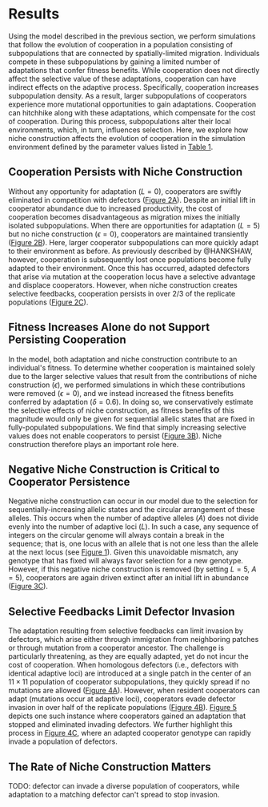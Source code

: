 
# Results

Using the model described in the previous section, we perform simulations that follow the evolution of cooperation in a population consisting of subpopulations that are connected by spatially-limited migration.
Individuals compete in these subpopulations by gaining a limited number of adaptations that confer fitness benefits.
While cooperation does not directly affect the selective value of these adaptations, cooperation can have indirect effects on the adaptive process.
Specifically, cooperation increases subpopulation density. As a result, larger subpopulations of cooperators experience more mutational opportunities to gain adaptations. 
Cooperation can hitchhike along with these adaptations, which compensate for the cost of cooperation.
During this process, subpopulations alter their local environments, which, in turn, influences selection.
Here, we explore how niche construction affects the evolution of cooperation in the simulation environment defined by the parameter values listed in [Table 1](#tables).


## Cooperation Persists with Niche Construction

Without any opportunity for adaptation ($L=0$), cooperators are swiftly eliminated in competition with defectors ([Figure 2A](#fig2)).
Despite an initial lift in cooperator abundance due to increased productivity, the cost of cooperation becomes disadvantageous as migration mixes the initially isolated subpopulations.
When there are opportunities for adaptation ($L=5$) but no niche construction ($\epsilon=0$), cooperators are maintained transiently ([Figure 2B](#fig2)).
Here, larger cooperator subpopulations can more quickly adapt to their environment as before.
As previously described by @HANKSHAW, however, cooperation is subsequently lost once populations become fully adapted to their environment.
Once this has occurred, adapted defectors that arise via mutation at the cooperation locus have a selective advantage and displace cooperators.
However, when niche construction creates selective feedbacks, cooperation persists in over 2/3 of the replicate populations ([Figure 2C](#fig2)).


## Fitness Increases Alone do not Support Persisting Cooperation

In the model, both adaptation and niche construction contribute to an individual's fitness.
To determine whether cooperation is maintained solely due to the larger selective values that result from the contributions of niche construction ($\epsilon$), we performed simulations in which these contributions were removed ($\epsilon=0$), and we instead increased the fitness benefits conferred by adaptation ($\delta=0.6)$.
In doing so, we conservatively estimate the selective effects of niche construction, as fitness benefits of this magnitude would only be given for sequential allelic states that are fixed in fully-populated subpopulations. We find that simply increasing selective values does not enable cooperators to persist ([Figure 3B](#fig3)).
Niche construction therefore plays an important role here.


## Negative Niche Construction is Critical to Cooperator Persistence

Negative niche construction can occur in our model due to the selection for sequentially-increasing allelic states and the circular arrangement of these alleles.
This occurs when the number of adaptive alleles ($A$) does not divide evenly into the number of adaptive loci ($L$).
In such a case, any sequence of integers on the circular genome will always contain a break in the sequence; that is, one locus with an allele that is not one less than the allele at the next locus (see [Figure 1](#fig1)).
Given this unavoidable mismatch, any genotype that has fixed will always favor selection for a new genotype.
However, if this negative niche construction is removed (by setting $L=5$, $A=5$), cooperators are again driven extinct after an initial lift in abundance ([Figure 3C](#fig3)).


## Selective Feedbacks Limit Defector Invasion

The adaptation resulting from selective feedbacks can limit invasion by defectors, which arise either through immigration from neighboring patches or through mutation from a cooperator ancestor.
The challenge is particularly threatening, as they are equally adapted, yet do not incur the cost of cooperation.
When homologous defectors (i.e., defectors with identical adaptive loci) are introduced at a single patch in the center of an $11 \times 11$ population of cooperator subpopulations, they quickly spread if no mutations are allowed ([Figure 4A](#fig4)).
However, when resident cooperators can adapt (mutations occur at adaptive loci), cooperators evade defector invasion in over half of the replicate populations ([Figure 4B](#fig4)).
[Figure 5](#fig5) depicts one such instance where cooperators gained an adaptation that stopped and eliminated invading defectors.
We further highlight this process in [Figure 4C](#fig4), where an adapted cooperator genotype can rapidly invade a population of defectors.


## The Rate of Niche Construction Matters

TODO: defector can invade a diverse population of cooperators, while adaptation to a matching defector can't spread to stop invasion.


